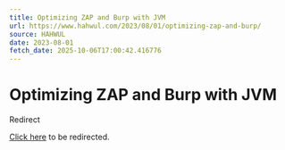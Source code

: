 ```yaml
---
title: Optimizing ZAP and Burp with JVM
url: https://www.hahwul.com/2023/08/01/optimizing-zap-and-burp/
source: HAHWUL
date: 2023-08-01
fetch_date: 2025-10-06T17:00:42.416776
---
```


# Optimizing ZAP and Burp with JVM

Redirect

[Click here](https://www.hahwul.com/blog/2023/optimizing-zap-and-burp/) to be redirected.